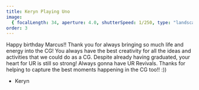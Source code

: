 ```yaml
---
title: Keryn Playing Uno
image:
  { focalLength: 34, aperture: 4.0, shutterSpeed: 1/250, type: "landscape" }
order: 3
---
```


Happy birthday Marcus!! Thank you for always bringing so much life and energy into the CG! You always have the best creativity for all the ideas and activities that we could do as a CG. Despite already having graduated, your heart for UR is still so strong! Always gonna have UR Revivals. Thanks for helping to capture the best moments happening in the CG too!! :))

- Keryn
